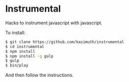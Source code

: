 Instrumental
============

Hacks to instrument javascript with javascript.

To install:

```sh
$ git clone https://github.com/kazimuth/instrumental
$ cd instrumental
$ npm install
$ npm install -g gulp
$ gulp
$ bin/play
```

And then follow the instructions.
